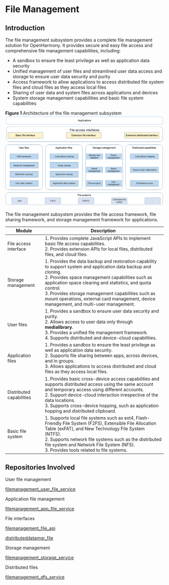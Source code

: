 # File Management

## Introduction

The file management subsystem provides a complete file management solution for OpenHarmony. It provides secure and easy file access and comprehensive file management capabilities, including:

- A sandbox to ensure the least privilege as well as application data security
- Unified management of user files and streamlined user data access and storage to ensure user data security and purity
- Access framework to allow applications to access distributed file system files and cloud files as they access local files
- Sharing of user data and system files across applications and devices
- System storage management capabilities and basic file system capabilities

**Figure 1** Architecture of the file management subsystem
![](figures/file_management_architecture.png "file management subsystem architecture")

The file management subsystem provides the file access framework, file sharing framework, and storage management framework for applications.

| Module        | Description                                                    |
| ------------ | ------------------------------------------------------------ |
| File access interface| 1. Provides complete JavaScript APIs to implement basic file access capabilities.<br>2. Provides extension APIs for local files, distributed files, and cloud files.|
| Storage management    | 1. Provides the data backup and restoration capability to support system and application data backup and cloning.<br>2. Provides space management capabilities such as application space clearing and statistics, and quota control.<br>3. Provides storage management capabilities such as mount operations, external card management, device management, and multi-user management.|
| User files    | 1.  Provides a sandbox to ensure user data security and purity.<br>2. Allows access to user data only through **medialibrary**.<br>3. Provides a unified file management framework.<br>4. Supports distributed and device-cloud capabilities.|
| Application files    | 1. Provides a sandbox to ensure the least privilege as well as application data security.<br>2. Supports file sharing between apps, across devices, and in groups.<br>3. Allows applications to access distributed and cloud files as they access local files.|
| Distributed capabilities  | 1. Provides basic cross-device access capabilities and supports distributed access using the same account and temporary access using different accounts.<br>2. Support device-cloud interaction irrespective of the data locations.<br>3. Supports cross-device hopping, such as application hopping and distributed clipboard.|
| Basic file system| 1. Supports local file systems such as ext4, Flash-Friendly File System (F2FS), Extensible File Allocation Table (exFAT), and New Technology File System (NTFS).<br>2. Supports network file systems such as the distributed file system and Network File System (NFS).<br>3. Provides tools related to file systems.|


## Repositories Involved

User file management

[filemanagement_user_file_service](https://gitee.com/openharmony/filemanagement_user_file_service)

Application file management

[filemanagement_app_file_service](https://gitee.com/openharmony/filemanagement_app_file_service)

File interfaces

[filemanagement_file_api](https://gitee.com/openharmony/filemanagement_file_api)

[distributeddatamgr_file](https://gitee.com/openharmony/distributeddatamgr_file)

Storage management

[filemanagement_storage_service](https://gitee.com/openharmony/filemanagement_storage_service)

Distributed files

 [filemanagement_dfs_service](https://gitee.com/openharmony/filemanagement_dfs_service)
